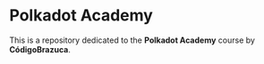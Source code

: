 # Polkadot Academy

This is a repository dedicated to the **Polkadot Academy** course by **CódigoBrazuca**.